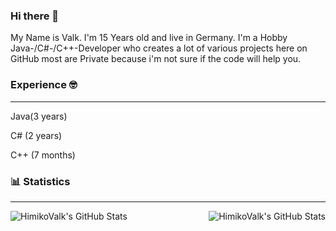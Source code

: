 ### Hi there 👋

My Name is Valk. 
I'm 15 Years old and live in Germany. 
I'm a Hobby Java-/C#-/C++-Developer who creates a lot of various projects here on GitHub most are Private because i'm not sure if the code will help you. 

### Experience 🤓

---
Java(3 years) 

C# (2 years) 

C++ (7 months)  



### 📊 Statistics

---
<img align="left" alt = "HimikoValk's GitHub Stats" src= "https://github-readme-stats.vercel.app/api?username=HimikoValk"/>
<img align="right" alt = "HimikoValk's GitHub Stats" src= "https://github-readme-stats.vercel.app/api/top-langs/?username=HimikoValk&exclude_repo=github-readme-stats,HimikoValk.github.io"/>

